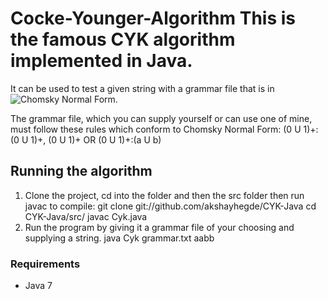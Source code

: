 # Cocke-Younger-Algorithm This is the famous CYK algorithm implemented in Java.
It can be used to test a given string with a grammar file that is in ![Chomsky
Normal Form](https://en.wikipedia.org/wiki/Chomsky_normal_form).

The grammar file, which you can supply yourself or can use one of mine, must
follow these rules which conform to Chomsky Normal Form: (0 U 1)+:(0 U 1)+, (0
    U 1)+ OR (0 U 1)+:(a U b)

## Running the algorithm

1. Clone the project, cd into the folder and then the src folder then run javac
   to compile: git clone git://github.com/akshayhegde/CYK-Java cd CYK-Java/src/
   javac Cyk.java
2. Run the program by giving it a grammar file of your choosing and supplying
   a string.  java Cyk grammar.txt aabb

### Requirements
  - Java 7 
